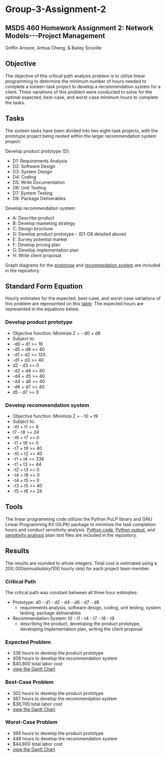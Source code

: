 # Group-3-Assignment-2
## MSDS 460 Homework Assignment 2: Network Models---Project Management
Griffin Arnone, Anhua Cheng, & Bailey Scoville
## Objective
The objective of this critical path analysis problem is to utilize linear programming to determine the minimum number of hours needed to complete a sixteen-task project to develop a recommendation system for a client. Three variations of this problem were conducted to solve for the optimal expected, best-case, and worst-case minimum hours to complete the tasks.
## Tasks
The sixteen tasks have been divided into two eight-task projects, with the prototype project being nested within the larger recommendation system project:

Develop product prototype (D):
- D1: Requirements Analysis
- D2: Software Design
- D3: System Design
- D4: Coding
- D5: Write Documentation
- D6: Unit Testing
- D7: System Testing
- D8: Package Deliverables

Develop recommendation system:
- A: Describe product
- B: Develop marketing strategy
- C: Design brochure
- D: Develop product prototype - (D1-D8 detailed above)
- E: Survey potential market
- F: Develop pricing plan
- G: Develop implementation plan
- H: Write client proposal

Graph diagrams for the [prototype](https://github.com/bscov/Group-3-Assignment-2/blob/main/Graph_Diagram_Product_Prototype_Dev.png) and [recommedation system](https://github.com/bscov/Group-3-Assignment-2/blob/main/Graph_Diagram_Recommendation_System_Dev.png) are included in the repository.

## Standard Form Equation
Hourly estimates for the expected, best-case, and worst-case variations of this problem are represented on this [table](https://github.com/bscov/Group-3-Assignment-2/blob/main/Table_Tasks_Hours_Costs_Assignments.png). The expected hours are represented in the equations below.
### Develop product prototype
- Objective function: Minimize Z = - d0 + d8
- Subject to:
- -d0 + d1 >= 16
- -d5 + d8 >= 40
- -d1 + d2 >= 120
- -d1 + d3 >= 40
- d2 - d3 >= 0
- -d2 + d4 >= 80
- -d4 + d5 >= 40
- -d4 + d6 >= 40
- -d6 + d7 >= 40
- d5 - d7 >= 0

### Develop recommendation system
- Objective function: Minimize Z = - t0 + t9
- Subject to: 
- -t0 + t1 >= 8
- t7 - t8 >= 24
- -t6 + t7 >= 0
- -t1 + t8 >= 0
- -t7 + t9 >= 40
- -t0 + t2 >= 40
- -t1 + t4 >= 336
- -t1 + t3 >= 44
- -t2 + t3 >= 0
- -t4 + t8 >= 0
- -t4 + t5 >= 0
- -t3 + t5 >= 40
- -t5 + t6 >= 24

## Tools
The linear programming code utilizes the Python PuLP library and GNU Linear Programming Kit (GLPK) package to minimize the task completion hours and conduct sensitivity analysis. [Python code](https://github.com/bscov/Group-3-Assignment-2/blob/main/Code_Assignment2.txt), [Python output](https://github.com/bscov/Group-3-Assignment-2/blob/main/Output_Assignment2.txt), and [sensitivity analysis](https://github.com/bscov/Group-3-Assignment-2) plain text files are included in the repository.

## Results
The results are rounded to whole integers. Total cost is estimated using a $200,000 annual salary ($100 hourly rate) for each project team member.
### Critical Path
The critical path was constant between all three hour estimates:
- Prototype: d0 - d1 - d2 - d4 - d6 - d7 - d8
  - requirements analysis, software design, coding, unit testing, system testing, package deliverables
- Recommendation System: t0 - t1 - t4 - t7 - t8 - t9
  - describing the product, developing the product prototype, developing implementation plan, writing the client proposal
### Expected Problem
- 336 hours to develop the product prototype
- 408 hours to develop the recommendation system
- $40,800 total labor cost
- [view the Gantt Chart](https://github.com/bscov/Group-3-Assignment-2/blob/main/Gantt_Timeline_Expected_Hours.png)
### Best-Case Problem
- 302 hours to develop the product prototype
- 367 hours to develop the recommendation system
- $36,700 total labor cost
- [view the Gantt Chart](https://github.com/bscov/Group-3-Assignment-2/blob/main/Gantt_Timeline_BestCase_Hours.png)
### Worst-Case Problem
- 369 hours to develop the product prototype
- 448 hours to develop the recommendation system
- $44,800 total labor cost
- [view the Gantt Chart](https://github.com/bscov/Group-3-Assignment-2/blob/main/Gantt_Timeline_WorstCase_Hours.png)
